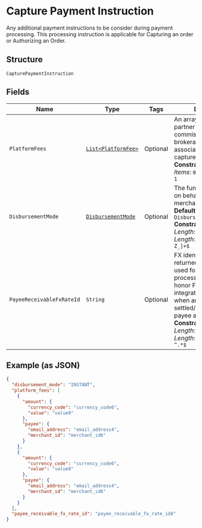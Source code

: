 
# Capture Payment Instruction

Any additional payment instructions to be consider during payment processing. This processing instruction is applicable for Capturing an order or Authorizing an Order.

## Structure

`CapturePaymentInstruction`

## Fields

| Name | Type | Tags | Description | Getter | Setter |
|  --- | --- | --- | --- | --- | --- |
| `PlatformFees` | [`List<PlatformFee>`](../../doc/models/platform-fee.md) | Optional | An array of platform or partner fees, commissions, or brokerage fees that associated with the captured payment.<br>**Constraints**: *Minimum Items*: `0`, *Maximum Items*: `1` | List<PlatformFee> getPlatformFees() | setPlatformFees(List<PlatformFee> platformFees) |
| `DisbursementMode` | [`DisbursementMode`](../../doc/models/disbursement-mode.md) | Optional | The funds that are held on behalf of the merchant.<br>**Default**: `DisbursementMode.INSTANT`<br>**Constraints**: *Minimum Length*: `1`, *Maximum Length*: `16`, *Pattern*: `^[A-Z_]+$` | DisbursementMode getDisbursementMode() | setDisbursementMode(DisbursementMode disbursementMode) |
| `PayeeReceivableFxRateId` | `String` | Optional | FX identifier generated returned by PayPal to be used for payment processing in order to honor FX rate (for eligible integrations) to be used when amount is settled/received into the payee account.<br>**Constraints**: *Minimum Length*: `1`, *Maximum Length*: `4000`, *Pattern*: `^.*$` | String getPayeeReceivableFxRateId() | setPayeeReceivableFxRateId(String payeeReceivableFxRateId) |

## Example (as JSON)

```json
{
  "disbursement_mode": "INSTANT",
  "platform_fees": [
    {
      "amount": {
        "currency_code": "currency_code6",
        "value": "value0"
      },
      "payee": {
        "email_address": "email_address4",
        "merchant_id": "merchant_id6"
      }
    },
    {
      "amount": {
        "currency_code": "currency_code6",
        "value": "value0"
      },
      "payee": {
        "email_address": "email_address4",
        "merchant_id": "merchant_id6"
      }
    }
  ],
  "payee_receivable_fx_rate_id": "payee_receivable_fx_rate_id8"
}
```

